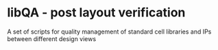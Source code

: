 libQA - post layout verification
=====

A set of scripts for quality management of standard cell libraries and IPs between different design views
